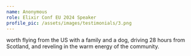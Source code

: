 ```yaml
---
name: Anonymous
role: Elixir Conf EU 2024 Speaker
profile_pic: /assets/images/testimonials/3.png
---
```


worth flying from the US with a family and a dog, driving 28 hours from Scotland, and reveling in the warm energy of the community.

